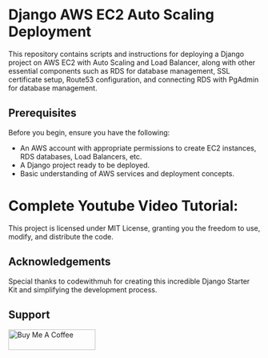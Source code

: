 # Django AWS EC2 Auto Scaling Deployment

This repository contains scripts and instructions for deploying a Django project on AWS EC2 with Auto Scaling and Load Balancer, along with other essential components such as RDS for database management, SSL certificate setup, Route53 configuration, and connecting RDS with PgAdmin for database management.

## Prerequisites

Before you begin, ensure you have the following:

- An AWS account with appropriate permissions to create EC2 instances, RDS databases, Load Balancers, etc.
- A Django project ready to be deployed.
- Basic understanding of AWS services and deployment concepts.

# Complete Youtube Video Tutorial:


This project is licensed under MIT License, granting you the freedom to use, modify, and distribute the code.

## Acknowledgements
Special thanks to codewithmuh for creating this incredible Django Starter Kit and simplifying the development process.

## Support
<a href="https://www.buymeacoffee.com/codewithmuh" target="_blank"><img src="https://cdn.buymeacoffee.com/buttons/default-yellow.png" alt="Buy Me A Coffee" height="41" width="174"></a>


